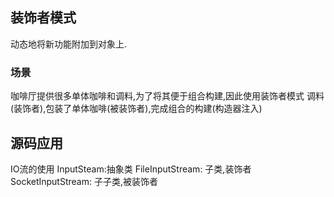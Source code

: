 ## 装饰者模式
动态地将新功能附加到对象上.

### 场景
咖啡厅提供很多单体咖啡和调料,为了将其便于组合构建,因此使用装饰者模式
调料(装饰者),包装了单体咖啡(被装饰者),完成组合的构建(构造器注入)


## 源码应用
IO流的使用
InputSteam:抽象类
FileInputStream: 子类,装饰者
SocketInputStream: 子子类,被装饰者